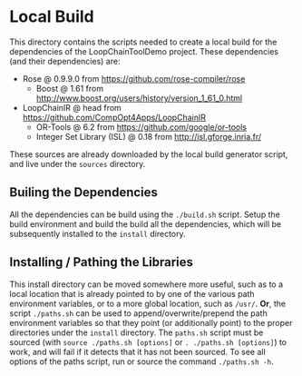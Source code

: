 # Local Build
This directory contains the scripts needed to create a local build for the
dependencies of the LoopChainToolDemo project.
These dependencies (and their dependencies) are:
+ Rose @ 0.9.9.0 from https://github.com/rose-compiler/rose
  - Boost @ 1.61 from http://www.boost.org/users/history/version_1_61_0.html
+ LoopChainIR @ head from https://github.com/CompOpt4Apps/LoopChainIR
  - OR-Tools @ 6.2 from https://github.com/google/or-tools
  - Integer Set Library (ISL) @ 0.18 from http://isl.gforge.inria.fr/

These sources are already downloaded by the local build generator script, and
live under the `sources` directory.

## Builing the Dependencies
All the dependencies can be build using the `./build.sh` script.
Setup the build environment and build the build all the dependencies, which
will be subsequently installed to the `install` directory.

## Installing / Pathing the Libraries
This install directory can be moved somewhere more useful, such as to a local
location that is already pointed to by one of the various path environment
variables, or to a more global location, such as `/usr/`.
**Or**, the script `./paths.sh` can be used to append/overwrite/prepend the
path environment variables so that they point (or additionally point) to the
proper directories under the `install` directory.
The `paths.sh` script must be sourced (with `source ./paths.sh [options]` or
`. ./paths.sh [options]`) to work, and will fail if it detects that it has not
been sourced.
To see all options of the paths script, run or source the command `./paths.sh -h`.
